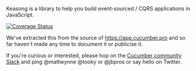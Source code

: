 Keasong is a library to help you build event-sourced / CQRS applications in JavaScript.

[![Coverage Status](https://coveralls.io/repos/github/cucumber-ltd/plutonium/badge.svg?branch=master)](https://coveralls.io/github/cucumber-ltd/plutonium?branch=master)

We've extracted this from the source of https://app.cucumber.pro and so far haven't made any time to document it or publicise it.

If you're curious or interested, please hop on the [Cucumber community Slack](https://cucumber.io/support#slack) and ping @mattwynne @tooky or @jbpros or say hello on Twitter.
